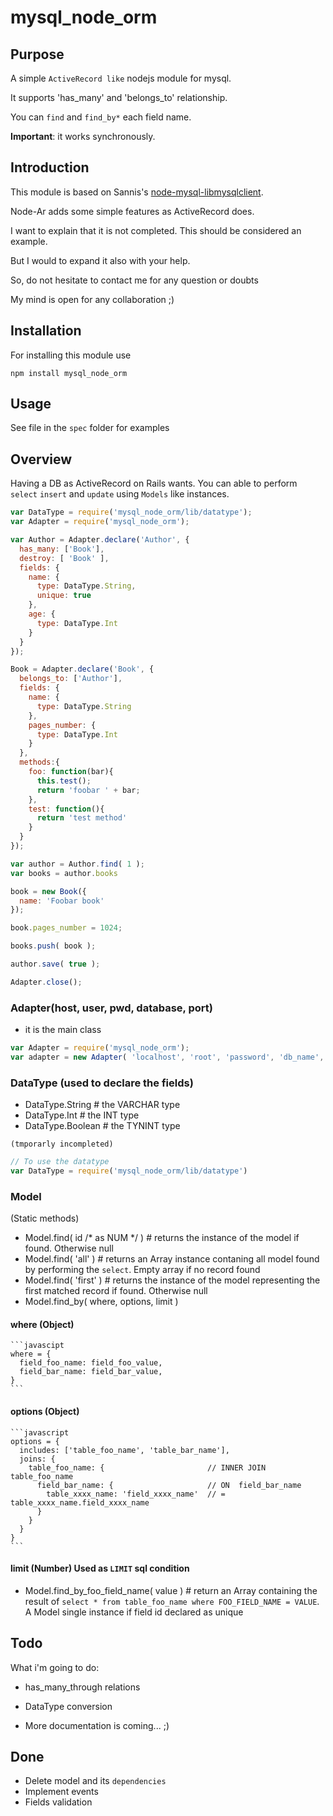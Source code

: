 # mysql_node_orm

## Purpose

A simple `ActiveRecord like` nodejs module for mysql.

It supports 'has_many' and 'belongs_to' relationship.

You can `find` and `find_by*` each field name.

**Important**: it works synchronously.

## Introduction

This module is based on Sannis's [node-mysql-libmysqlclient](https://github.com/Sannis/node-mysql-libmysqlclient).

Node-Ar adds some simple features as ActiveRecord does.

I want to explain that it is not completed. This should be considered an example.

But I would to expand it also with your help.

So, do not hesitate to contact me for any question or doubts

My mind is open for any collaboration ;)

## Installation

For installing this module use

```
npm install mysql_node_orm
```

## Usage

See file in the `spec` folder for examples


## Overview
Having a DB as ActiveRecord on Rails wants.
You can able to perform `select` `insert` and `update` using `Models` like instances.

```javascript
var DataType = require('mysql_node_orm/lib/datatype');
var Adapter = require('mysql_node_orm');

var Author = Adapter.declare('Author', {
  has_many: ['Book'],
  destroy: [ 'Book' ],
  fields: {
    name: {
      type: DataType.String,
      unique: true
    },
    age: {
      type: DataType.Int
    }
  }
});

Book = Adapter.declare('Book', {
  belongs_to: ['Author'],
  fields: {
    name: {
      type: DataType.String
    },
    pages_number: {
      type: DataType.Int
    }
  },
  methods:{
    foo: function(bar){
      this.test();
      return 'foobar ' + bar;
    },
    test: function(){
      return 'test method'
    }
  }
});

var author = Author.find( 1 );
var books = author.books

book = new Book({
  name: 'Foobar book'
});

book.pages_number = 1024;

books.push( book );

author.save( true );

Adapter.close();
```


### Adapter(host, user, pwd, database, port)
* it is the main class

```javascript
var Adapter = require('mysql_node_orm');
var adapter = new Adapter( 'localhost', 'root', 'password', 'db_name', 3306);
```


### DataType (used to declare the fields)
* DataType.String           # the VARCHAR type
* DataType.Int              # the INT type
* DataType.Boolean          # the TYNINT type

`(tmporarly incompleted)`

```javascript
// To use the datatype
var DataType = require('mysql_node_orm/lib/datatype')
```

### Model

(Static methods)

* Model.find( id /* as NUM */ )   # returns the instance of the model if found. Otherwise null
* Model.find( 'all' )             # returns an Array instance contaning all model found by performing the `select`. Empty array if no record found
* Model.find( 'first' )           # returns the instance of the model representing the first matched record if found. Otherwise null
* Model.find_by( where, options, limit )
#### where (Object)
    ```javascipt
    where = {
      field_foo_name: field_foo_value,
      field_bar_name: field_bar_value,
    }
    ```
#### options (Object)
    ```javascript
    options = {
      includes: ['table_foo_name', 'table_bar_name'],
      joins: {
        table_foo_name: {                       // INNER JOIN table_foo_name
          field_bar_name: {                     // ON  field_bar_name
            table_xxxx_name: 'field_xxxx_name'  // = table_xxxx_name.field_xxxx_name
          }
        }
      }
    }
    ```
#### limit (Number)    Used as `LIMIT` sql condition

* Model.find_by_foo_field_name( value )     # return an Array containing the result of `select * from table_foo_name where FOO_FIELD_NAME = VALUE`. A Model single instance if field id declared as unique


## Todo

What i'm going to do:

* has_many_through relations
* DataType conversion

* More documentation is coming... ;)


## Done
* Delete model and its `dependencies`
* Implement events
* Fields validation